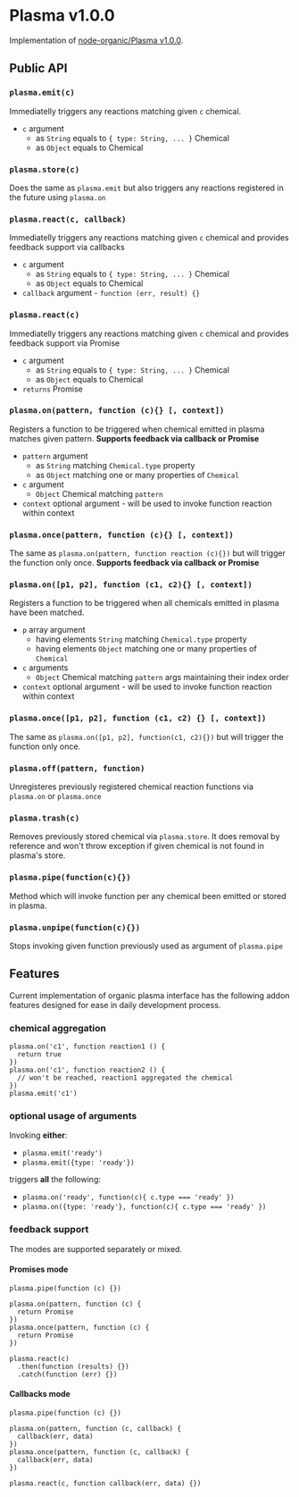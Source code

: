 # Plasma v1.0.0

Implementation of [node-organic/Plasma v1.0.0](https://github.com/VarnaLab/node-organic/blob/master/docs/Plasma.md).

## Public API

### `plasma.emit(c)`

Immediatelly triggers any reactions matching given `c` chemical.

* `c` argument
  * as `String` equals to `{ type: String, ... }` Chemical
  * as `Object` equals to Chemical

### `plasma.store(c)`

Does the same as `plasma.emit` but also triggers any
reactions registered in the future using `plasma.on`

### `plasma.react(c, callback)`

Immediatelly triggers any reactions matching given `c` chemical and provides feedback support via callbacks

* `c` argument
  * as `String` equals to `{ type: String, ... }` Chemical
  * as `Object` equals to Chemical
* `callback` argument - `function (err, result) {}`

### `plasma.react(c)`

Immediatelly triggers any reactions matching given `c` chemical and provides feedback support via Promise

* `c` argument
  * as `String` equals to `{ type: String, ... }` Chemical
  * as `Object` equals to Chemical
* `returns` Promise

### `plasma.on(pattern, function (c){} [, context])`

Registers a function to be triggered when chemical emitted in plasma matches given pattern.
**Supports feedback via callback or Promise**

* `pattern` argument
  * as `String` matching `Chemical.type` property
  * as `Object` matching one or many properties of `Chemical`
* `c` argument
  * `Object` Chemical matching `pattern`
* `context` optional argument - will be used to invoke function reaction within context

### `plasma.once(pattern, function (c){} [, context])`

The same as `plasma.on(pattern, function reaction (c){})` but will trigger the function only once.
**Supports feedback via callback or Promise** 

### `plasma.on([p1, p2], function (c1, c2){} [, context])`

Registers a function to be triggered when all chemicals emitted in plasma have been matched.

* `p` array argument
  * having elements `String` matching `Chemical.type` property
  * having elements `Object` matching one or many properties of `Chemical`
* `c` arguments
  * `Object` Chemical matching `pattern` args maintaining their index order
* `context` optional argument - will be used to invoke function reaction within context

### `plasma.once([p1, p2], function (c1, c2) {} [, context])`

The same as `plasma.on([p1, p2], function(c1, c2){})` but will trigger the function only once.

### `plasma.off(pattern, function)`

Unregisteres previously registered chemical reaction functions via `plasma.on` or `plasma.once`

### `plasma.trash(c)`

Removes previously stored chemical via `plasma.store`. It does removal by reference and won't throw exception if given chemical is not found in plasma's store.

### `plasma.pipe(function(c){})`

Method which will invoke function per any chemical been emitted or stored in plasma.

### `plasma.unpipe(function(c){})`

Stops invoking given function previously used as argument of `plasma.pipe`

## Features

Current implementation of organic plasma interface has the following addon features designed for ease in daily development process.

### chemical aggregation

```
plasma.on('c1', function reaction1 () {
  return true
})
plasma.on('c1', function reaction2 () {
  // won't be reached, reaction1 aggregated the chemical
})
plasma.emit('c1')
```

### optional usage of arguments

Invoking **either**:

* `plasma.emit('ready')`
* `plasma.emit({type: 'ready'})`

triggers **all** the following:

* `plasma.on('ready', function(c){ c.type === 'ready' })`
* `plasma.on({type: 'ready'}, function(c){ c.type === 'ready' })`

### feedback support

The modes are supported separately or mixed.

#### Promises mode

```
plasma.pipe(function (c) {})

plasma.on(pattern, function (c) {
  return Promise
})
plasma.once(pattern, function (c) {
  return Promise
})

plasma.react(c)
  .then(function (results) {})
  .catch(function (err) {})
```

#### Callbacks mode

```
plasma.pipe(function (c) {})

plasma.on(pattern, function (c, callback) {
  callback(err, data)
})
plasma.once(pattern, function (c, callback) {
  callback(err, data)
})

plasma.react(c, function callback(err, data) {})
```
